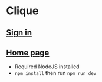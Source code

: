 # Clique

## [Sign in](https://izxcv511.github.io/Clique/public/sign-in.html)

## [Home page](https://izxcv511.github.io/Clique/public/home-page.html)

- Required NodeJS installed
- `npm install` then run `npm run dev`
